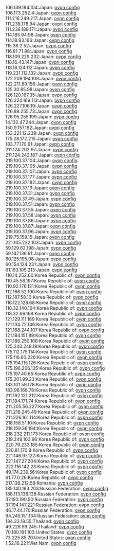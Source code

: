 106.139.184.104:Japan: [ovpn config](vpn/106_139_184_104.ovpn)  
106.173.252.4:Japan: [ovpn config](vpn/106_173_252_4.ovpn)  
111.216.249.217:Japan: [ovpn config](vpn/111_216_249_217.ovpn)  
111.238.178.94:Japan: [ovpn config](vpn/111_238_178_94.ovpn)  
111.238.189.171:Japan: [ovpn config](vpn/111_238_189_171.ovpn)  
114.185.94.98:Japan: [ovpn config](vpn/114_185_94_98.ovpn)  
114.18.93.166:Japan: [ovpn config](vpn/114_18_93_166.ovpn)  
115.38.2.52:Japan: [ovpn config](vpn/115_38_2_52.ovpn)  
116.81.71.88:Japan: [ovpn config](vpn/116_81_71_88.ovpn)  
118.109.229.232:Japan: [ovpn config](vpn/118_109_229_232.ovpn)  
118.16.43.147:Japan: [ovpn config](vpn/118_16_43_147.ovpn)  
118.18.124.112:Japan: [ovpn config](vpn/118_18_124_112.ovpn)  
119.231.112.132:Japan: [ovpn config](vpn/119_231_112_132.ovpn)  
122.208.194.109:Japan: [ovpn config](vpn/122_208_194_109.ovpn)  
122.211.89.156:Japan: [ovpn config](vpn/122_211_89_156.ovpn)  
125.30.85.98:Japan: [ovpn config](vpn/125_30_85_98.ovpn)  
126.120.167.35:Japan: [ovpn config](vpn/126_120_167_35.ovpn)  
126.224.169.113:Japan: [ovpn config](vpn/126_224_169_113.ovpn)  
126.227.106.19:Japan: [ovpn config](vpn/126_227_106_19.ovpn)  
126.89.255.73:Japan: [ovpn config](vpn/126_89_255_73.ovpn)  
126.95.255.199:Japan: [ovpn config](vpn/126_95_255_199.ovpn)  
14.132.47.244:Japan: [ovpn config](vpn/14_132_47_244.ovpn)  
150.9.157.162:Japan: [ovpn config](vpn/150_9_157_162.ovpn)  
153.221.12.239:Japan: [ovpn config](vpn/153_221_12_239.ovpn)  
175.28.172.215:Japan: [ovpn config](vpn/175_28_172_215.ovpn)  
183.77.170.61:Japan: [ovpn config](vpn/183_77_170_61.ovpn)  
211.124.202.97:Japan: [ovpn config](vpn/211_124_202_97.ovpn)  
211.124.242.187:Japan: [ovpn config](vpn/211_124_242_187.ovpn)  
219.100.37.104:Japan: [ovpn config](vpn/219_100_37_104.ovpn)  
219.100.37.105:Japan: [ovpn config](vpn/219_100_37_105.ovpn)  
219.100.37.107:Japan: [ovpn config](vpn/219_100_37_107.ovpn)  
219.100.37.177:Japan: [ovpn config](vpn/219_100_37_177.ovpn)  
219.100.37.182:Japan: [ovpn config](vpn/219_100_37_182.ovpn)  
219.100.37.19:Japan: [ovpn config](vpn/219_100_37_19.ovpn)  
219.100.37.31:Japan: [ovpn config](vpn/219_100_37_31.ovpn)  
219.100.37.49:Japan: [ovpn config](vpn/219_100_37_49.ovpn)  
219.100.37.51:Japan: [ovpn config](vpn/219_100_37_51.ovpn)  
219.100.37.55:Japan: [ovpn config](vpn/219_100_37_55.ovpn)  
219.100.37.58:Japan: [ovpn config](vpn/219_100_37_58.ovpn)  
219.100.37.86:Japan: [ovpn config](vpn/219_100_37_86.ovpn)  
219.100.37.87:Japan: [ovpn config](vpn/219_100_37_87.ovpn)  
219.100.37.96:Japan: [ovpn config](vpn/219_100_37_96.ovpn)  
219.75.159.15:Japan: [ovpn config](vpn/219_75_159_15.ovpn)  
221.105.222.103:Japan: [ovpn config](vpn/221_105_222_103.ovpn)  
59.129.62.198:Japan: [ovpn config](vpn/59_129_62_198.ovpn)  
59.147.136.61:Japan: [ovpn config](vpn/59_147_136_61.ovpn)  
60.125.195.98:Japan: [ovpn config](vpn/60_125_195_98.ovpn)  
60.154.124.231:Japan: [ovpn config](vpn/60_154_124_231.ovpn)  
61.193.105.213:Japan: [ovpn config](vpn/61_193_105_213.ovpn)  
110.14.252.60:Korea Republic of: [ovpn config](vpn/110_14_252_60.ovpn)  
110.45.56.197:Korea Republic of: [ovpn config](vpn/110_45_56_197.ovpn)  
110.92.176.121:Korea Republic of: [ovpn config](vpn/110_92_176_121.ovpn)  
112.166.52.190:Korea Republic of: [ovpn config](vpn/112_166_52_190.ovpn)  
112.187.58.10:Korea Republic of: [ovpn config](vpn/112_187_58_10.ovpn)  
116.122.128.68:Korea Republic of: [ovpn config](vpn/116_122_128_68.ovpn)  
118.32.140.164:Korea Republic of: [ovpn config](vpn/118_32_140_164.ovpn)  
118.32.66.168:Korea Republic of: [ovpn config](vpn/118_32_66_168.ovpn)  
121.129.111.189:Korea Republic of: [ovpn config](vpn/121_129_111_189.ovpn)  
121.134.72.146:Korea Republic of: [ovpn config](vpn/121_134_72_146.ovpn)  
121.168.244.107:Korea Republic of: [ovpn config](vpn/121_168_244_107.ovpn)  
121.184.151.89:Korea Republic of: [ovpn config](vpn/121_184_151_89.ovpn)  
121.188.250.108:Korea Republic of: [ovpn config](vpn/121_188_250_108.ovpn)  
125.243.248.19:Korea Republic of: [ovpn config](vpn/125_243_248_19.ovpn)  
175.112.175.114:Korea Republic of: [ovpn config](vpn/175_112_175_114.ovpn)  
175.116.60.226:Korea Republic of: [ovpn config](vpn/175_116_60_226.ovpn)  
175.194.115.126:Korea Republic of: [ovpn config](vpn/175_194_115_126.ovpn)  
175.196.206.135:Korea Republic of: [ovpn config](vpn/175_196_206_135.ovpn)  
175.197.40.65:Korea Republic of: [ovpn config](vpn/175_197_40_65.ovpn)  
175.201.99.23:Korea Republic of: [ovpn config](vpn/175_201_99_23.ovpn)  
183.101.59.178:Korea Republic of: [ovpn config](vpn/183_101_59_178.ovpn)  
183.96.168.78:Korea Republic of: [ovpn config](vpn/183_96_168_78.ovpn)  
211.192.121.212:Korea Republic of: [ovpn config](vpn/211_192_121_212.ovpn)  
211.194.171.74:Korea Republic of: [ovpn config](vpn/211_194_171_74.ovpn)  
211.205.56.227:Korea Republic of: [ovpn config](vpn/211_205_56_227.ovpn)  
211.216.245.49:Korea Republic of: [ovpn config](vpn/211_216_245_49.ovpn)  
211.226.161.114:Korea Republic of: [ovpn config](vpn/211_226_161_114.ovpn)  
218.158.51.10:Korea Republic of: [ovpn config](vpn/218_158_51_10.ovpn)  
218.159.36.194:Korea Republic of: [ovpn config](vpn/218_159_36_194.ovpn)  
218.232.211.173:Korea Republic of: [ovpn config](vpn/218_232_211_173.ovpn)  
219.249.103.96:Korea Republic of: [ovpn config](vpn/219_249_103_96.ovpn)  
220.79.233.185:Korea Republic of: [ovpn config](vpn/220_79_233_185.ovpn)  
220.81.170.8:Korea Republic of: [ovpn config](vpn/220_81_170_8.ovpn)  
221.146.97.122:Korea Republic of: [ovpn config](vpn/221_146_97_122.ovpn)  
221.147.27.204:Korea Republic of: [ovpn config](vpn/221_147_27_204.ovpn)  
222.116.142.23:Korea Republic of: [ovpn config](vpn/222_116_142_23.ovpn)  
49.174.239.56:Korea Republic of: [ovpn config](vpn/49_174_239_56.ovpn)  
61.77.0.26:Korea Republic of: [ovpn config](vpn/61_77_0_26.ovpn)  
217.138.212.58:Romania: [ovpn config](vpn/217_138_212_58.ovpn)  
185.140.163.203:Russian Federation: [ovpn config](vpn/185_140_163_203.ovpn)  
188.113.138.138:Russian Federation: [ovpn config](vpn/188_113_138_138.ovpn)  
37.193.190.50:Russian Federation: [ovpn config](vpn/37_193_190_50.ovpn)  
37.194.147.221:Russian Federation: [ovpn config](vpn/37_194_147_221.ovpn)  
46.17.44.170:Russian Federation: [ovpn config](vpn/46_17_44_170.ovpn)  
94.245.151.134:Russian Federation: [ovpn config](vpn/94_245_151_134.ovpn)  
184.22.18.55:Thailand: [ovpn config](vpn/184_22_18_55.ovpn)  
49.228.99.245:Thailand: [ovpn config](vpn/49_228_99_245.ovpn)  
70.180.191.103:United States: [ovpn config](vpn/70_180_191_103.ovpn)  
73.225.85.70:United States: [ovpn config](vpn/73_225_85_70.ovpn)  
1.52.16.221:Viet Nam: [ovpn config](vpn/1_52_16_221.ovpn)  
